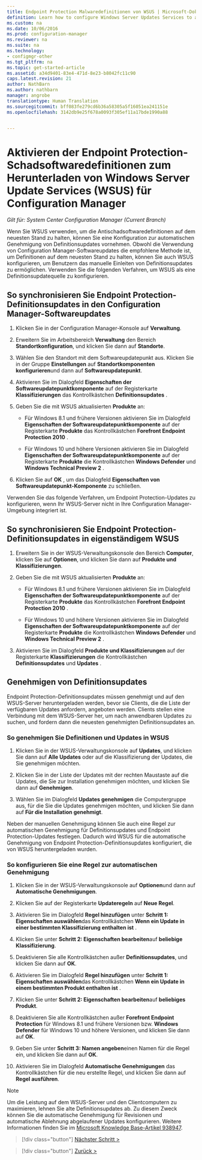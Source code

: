 ```yaml
---
title: Endpoint Protection Malwaredefinitionen von WSUS | Microsoft-Dokumentation
definition: Learn how to configure Windows Server Updates Services to auto-approve definition updates.
ms.custom: na
ms.date: 10/06/2016
ms.prod: configuration-manager
ms.reviewer: na
ms.suite: na
ms.technology:
- configmgr-other
ms.tgt_pltfrm: na
ms.topic: get-started-article
ms.assetid: a34d9401-83e4-471d-8e23-b8042fc11c90
caps.latest.revision: 21
author: NathBarn
ms.author: nathbarn
manager: angrobe
translationtype: Human Translation
ms.sourcegitcommit: bff083fe279cd6b36a58305a5f16051ea241151e
ms.openlocfilehash: 3142db9e25f678a0093f305ef11a17bde1990a88


---
```


# <a name="enable-endpoint-protection-malware-definitions-to-download-from-windows-server-update-services-wsus-for-configuration-manager"></a>Aktivieren der Endpoint Protection-Schadsoftwaredefinitionen zum Herunterladen von Windows Server Update Services (WSUS) für Configuration Manager

*Gilt für: System Center Configuration Manager (Current Branch)*

 Wenn Sie WSUS verwenden, um die Antischadsoftwaredefinitionen auf dem neuesten Stand zu halten, können Sie eine Konfiguration zur automatischen Genehmigung von Definitionsupdates vornehmen. Obwohl die Verwendung von Configuration Manager-Softwareupdates die empfohlene Methode ist, um Definitionen auf dem neuesten Stand zu halten, können Sie auch WSUS konfigurieren, um Benutzern das manuelle Einleiten von Definitionsupdates zu ermöglichen. Verwenden Sie die folgenden Verfahren, um WSUS als eine Definitionsupdatequelle zu konfigurieren.

## <a name="to-synchronize-endpoint-protection-definition-updates-in-configuration-manager-software-updates"></a>So synchronisieren Sie Endpoint Protection-Definitionsupdates in den Configuration Manager-Softwareupdates

1.  Klicken Sie in der Configuration Manager-Konsole auf **Verwaltung**.

2.  Erweitern Sie im Arbeitsbereich **Verwaltung** den Bereich **Standortkonfiguration**, und klicken Sie dann auf **Standorte**.

3.  Wählen Sie den Standort mit dem Softwareupdatepunkt aus. Klicken Sie in der Gruppe **Einstellungen** auf **Standortkomponenten konfigurieren**und dann auf **Softwareupdatepunkt**.

4.  Aktivieren Sie im Dialogfeld **Eigenschaften der Softwareupdatepunktkomponente** auf der Registerkarte **Klassifizierungen** das Kontrollkästchen **Definitionsupdates** .

5.  Geben Sie die mit WSUS aktualisierten **Produkte** an:

    -   Für Windows 8.1 und frühere Versionen aktivieren Sie im Dialogfeld **Eigenschaften der Softwareupdatepunktkomponente** auf der Registerkarte **Produkte** das Kontrollkästchen **Forefront Endpoint Protection 2010** .

    -   Für Windows 10 und höhere Versionen aktivieren Sie im Dialogfeld **Eigenschaften der Softwareupdatepunktkomponente** auf der Registerkarte **Produkte** die Kontrollkästchen **Windows Defender** und **Windows Technical Preview 2** .

6.  Klicken Sie auf **OK** , um das Dialogfeld **Eigenschaften von Softwareupdatepunkt-Komponente** zu schließen.

 Verwenden Sie das folgende Verfahren, um Endpoint Protection-Updates zu konfigurieren, wenn Ihr WSUS-Server nicht in Ihre Configuration Manager-Umgebung integriert ist.

## <a name="to-synchronize-endpoint-protection-definition-updates-in-standalone-wsus"></a>So synchronisieren Sie Endpoint Protection-Definitionsupdates in eigenständigem WSUS

1.  Erweitern Sie in der WSUS-Verwaltungskonsole den Bereich **Computer**, klicken Sie auf **Optionen**, und klicken Sie dann auf **Produkte und Klassifizierungen**.

2.  Geben Sie die mit WSUS aktualisierten **Produkte** an:

    -   Für Windows 8.1 und frühere Versionen aktivieren Sie im Dialogfeld **Eigenschaften der Softwareupdatepunktkomponente** auf der Registerkarte **Produkte** das Kontrollkästchen **Forefront Endpoint Protection 2010** .

    -   Für Windows 10 und höhere Versionen aktivieren Sie im Dialogfeld **Eigenschaften der Softwareupdatepunktkomponente** auf der Registerkarte **Produkte** die Kontrollkästchen **Windows Defender** und **Windows Technical Preview 2** .

3.  Aktivieren Sie im Dialogfeld **Produkte und Klassifizierungen** auf der Registerkarte **Klassifizierungen** die Kontrollkästchen **Definitionsupdates** und **Updates** .

## <a name="approving-definition-updates"></a>Genehmigen von Definitionsupdates
 Endpoint Protection-Definitionsupdates müssen genehmigt und auf den WSUS-Server heruntergeladen werden, bevor sie Clients, die die Liste der verfügbaren Updates anfordern, angeboten werden. Clients stellen eine Verbindung mit dem WSUS-Server her, um nach anwendbaren Updates zu suchen, und fordern dann die neuesten genehmigten Definitionsupdates an.

### <a name="to-approve-definitions-and-updates-in-wsus"></a>So genehmigen Sie Definitionen und Updates in WSUS

1.  Klicken Sie in der WSUS-Verwaltungskonsole auf **Updates**, und klicken Sie dann auf **Alle Updates** oder auf die Klassifizierung der Updates, die Sie genehmigen möchten.

2.  Klicken Sie in der Liste der Updates mit der rechten Maustaste auf die Updates, die Sie zur Installation genehmigen möchten, und klicken Sie dann auf **Genehmigen**.

3.  Wählen Sie im Dialogfeld **Updates genehmigen** die Computergruppe aus, für die Sie die Updates genehmigen möchten, und klicken Sie dann auf **Für die Installation genehmigt**.

 Neben der manuellen Genehmigung können Sie auch eine Regel zur automatischen Genehmigung für Definitionsupdates und Endpoint Protection-Updates festlegen. Dadurch wird WSUS für die automatische Genehmigung von Endpoint Protection-Definitionsupdates konfiguriert, die von WSUS heruntergeladen wurden.

### <a name="to-configure-an-automatic-approval-rule"></a>So konfigurieren Sie eine Regel zur automatischen Genehmigung

1.  Klicken Sie in der WSUS-Verwaltungskonsole auf **Optionen**und dann auf **Automatische Genehmigungen**.

2.  Klicken Sie auf der Registerkarte **Updateregeln** auf **Neue Regel**.

3.  Aktivieren Sie im Dialogfeld **Regel hinzufügen** unter **Schritt 1: Eigenschaften auswählen**das Kontrollkästchen **Wenn ein Update in einer bestimmten Klassifizierung enthalten ist** .

4.  Klicken Sie unter **Schritt 2: Eigenschaften bearbeiten**auf **beliebige Klassifizierung**.

5.  Deaktivieren Sie alle Kontrollkästchen außer **Definitionsupdates**, und klicken Sie dann auf **OK**.

6.  Aktivieren Sie im Dialogfeld **Regel hinzufügen** unter **Schritt 1: Eigenschaften auswählen**das Kontrollkästchen **Wenn ein Update in einem bestimmten Produkt enthalten ist** .

7.  Klicken Sie unter **Schritt 2: Eigenschaften bearbeiten**auf **beliebiges Produkt**.

8.  Deaktivieren Sie alle Kontrollkästchen außer **Forefront Endpoint Protection** für Windows 8.1 und frühere Versionen bzw. **Windows Defender** für Windows 10 und höhere Versionen, und klicken Sie dann auf **OK**.

9. Geben Sie unter **Schritt 3: Namen angeben**einen Namen für die Regel ein, und klicken Sie dann auf **OK**.

10. Aktivieren Sie im Dialogfeld **Automatische Genehmigungen** das Kontrollkästchen für die neu erstellte Regel, und klicken Sie dann auf **Regel ausführen**.

> [!NOTE]
>  Um die Leistung auf dem WSUS-Server und den Clientcomputern zu maximieren, lehnen Sie alte Definitionsupdates ab. Zu diesem Zweck können Sie die automatische Genehmigung für Revisionen und automatische Ablehnung abgelaufener Updates konfigurieren. Weitere Informationen finden Sie im [Microsoft Knowledge Base-Artikel 938947](http://go.microsoft.com/fwlink/p/?LinkId=204078).

> [!div class="button"]
[Nächster Schritt >](endpoint-antimalware-policies.md)

> [!div class="button"]
[Zurück >](endpoint-configure-alerts.md)



<!--HONumber=Dec16_HO3-->


